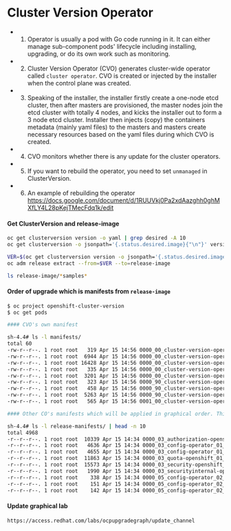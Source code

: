 # Cluster Version Operator

* 1. Operator is usually a pod with Go code running in it. It can either manage sub-component pods' lifecycle including installing, upgrading, or do its own work such as monitoring.

* 2. Cluster Version Operator (CVO) generates cluster-wide operator called `cluster operator`. CVO is created or injected by the installer when the control plane was created.

* 3. Speaking of the installer, the installer firstly create a one-node etcd cluster, then after masters are provisioned, the master nodes join the etcd cluster with totally 4 nodes, and kicks the installer out to form a 3 node etcd cluster. Installer then injects (copy) the containers metadata (mainly yaml files) to the masters and masters create necessary resources based on the yaml files during which CVO is created.

* 4. CVO monitors whether there is any update for the cluster operators.

* 5. If you want to rebuild the operator, you need to set `unmanaged` in ClusterVersion.

* 6. An example of rebuilding the operator <https://docs.google.com/document/d/1RUUVkj0Pa2xdAazghh0ghMXfLY4L28pKejTMecFdq1k/edit>

#### Get ClusterVersion and release-image

~~~bash
oc get clusterversion version -o yaml | grep desired -A 10
oc get clusterversion -o jsonpath='{.status.desired.image}{"\n"}' version

VER=$(oc get clusterversion version -o jsonpath='{.status.desired.image}')
oc adm release extract --from=$VER --to=release-image

ls release-image/*samples*
~~~

#### Order of upgrade which is manifests from `release-image`

~~~bash
$ oc project openshift-cluster-version
$ oc get pods

#### CVO's own manifest

sh-4.4# ls -l manifests/
total 60
-rw-r--r--. 1 root root   319 Apr 15 14:56 0000_00_cluster-version-operator_00_namespace.yaml
-rw-r--r--. 1 root root  6944 Apr 15 14:56 0000_00_cluster-version-operator_01_clusteroperator.crd.yaml
-rw-r--r--. 1 root root 16428 Apr 15 14:56 0000_00_cluster-version-operator_01_clusterversion.crd.yaml
-rw-r--r--. 1 root root   335 Apr 15 14:56 0000_00_cluster-version-operator_02_roles.yaml
-rw-r--r--. 1 root root  3201 Apr 15 14:56 0000_00_cluster-version-operator_03_deployment.yaml
-rw-r--r--. 1 root root   323 Apr 15 14:56 0000_90_cluster-version-operator_00_prometheusrole.yaml
-rw-r--r--. 1 root root   458 Apr 15 14:56 0000_90_cluster-version-operator_01_prometheusrolebinding.yaml
-rw-r--r--. 1 root root  5263 Apr 15 14:56 0000_90_cluster-version-operator_02_servicemonitor.yaml
-rw-r--r--. 1 root root   565 Apr 15 14:56 0001_00_cluster-version-operator_03_service.yaml

#### Other CO's manifests which will be applied in graphical order. This is retrieved from `release-image`

sh-4.4# ls -l release-manifests/ | head -n 10
total 4968
-r--r--r--. 1 root root  10339 Apr 15 14:34 0000_03_authorization-openshift_01_rolebindingrestriction.crd.yaml
-r--r--r--. 1 root root   4636 Apr 15 14:34 0000_03_config-operator_01_operatorhub.crd.yaml
-r--r--r--. 1 root root   4655 Apr 15 14:34 0000_03_config-operator_01_proxy.crd.yaml
-r--r--r--. 1 root root  11863 Apr 15 14:34 0000_03_quota-openshift_01_clusterresourcequota.crd.yaml
-r--r--r--. 1 root root  15573 Apr 15 14:34 0000_03_security-openshift_01_scc.crd.yaml
-r--r--r--. 1 root root   1990 Apr 15 14:34 0000_03_securityinternal-openshift_02_rangeallocation.crd.yaml
-r--r--r--. 1 root root    338 Apr 15 14:34 0000_05_config-operator_02_apiserver.cr.yaml
-r--r--r--. 1 root root    151 Apr 15 14:34 0000_05_config-operator_02_authentication.cr.yaml
-r--r--r--. 1 root root    142 Apr 15 14:34 0000_05_config-operator_02_build.cr.yaml

~~~

#### Update graphical lab

~~~bash
https://access.redhat.com/labs/ocpupgradegraph/update_channel
~~~
